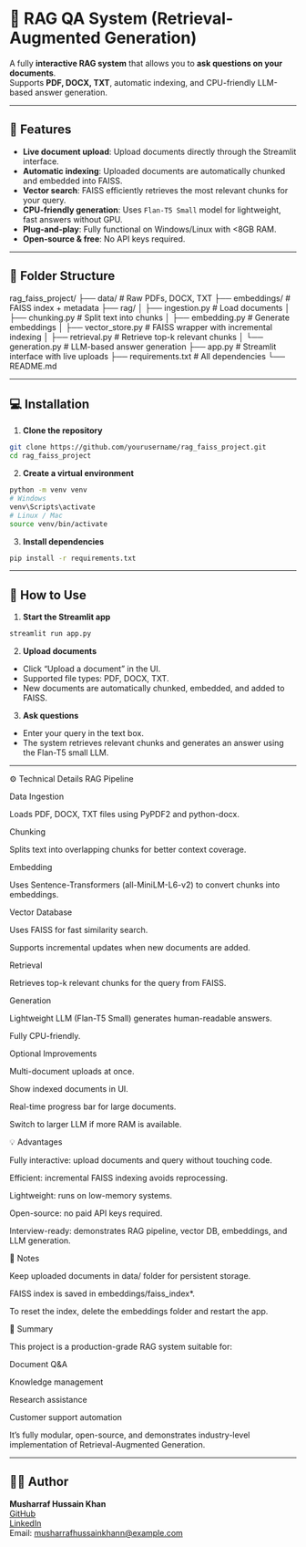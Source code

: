 # 📄 RAG QA System (Retrieval-Augmented Generation)

A fully **interactive RAG system** that allows you to **ask questions on your documents**.  
Supports **PDF, DOCX, TXT**, automatic indexing, and CPU-friendly LLM-based answer generation.  

---

## **🚀 Features**

- **Live document upload**: Upload documents directly through the Streamlit interface.
- **Automatic indexing**: Uploaded documents are automatically chunked and embedded into FAISS.
- **Vector search**: FAISS efficiently retrieves the most relevant chunks for your query.
- **CPU-friendly generation**: Uses `Flan-T5 Small` model for lightweight, fast answers without GPU.
- **Plug-and-play**: Fully functional on Windows/Linux with <8GB RAM.
- **Open-source & free**: No API keys required.

---

## **📁 Folder Structure**

rag_faiss_project/
├── data/ # Raw PDFs, DOCX, TXT
├── embeddings/ # FAISS index + metadata
├── rag/
│ ├── ingestion.py # Load documents
│ ├── chunking.py # Split text into chunks
│ ├── embedding.py # Generate embeddings
│ ├── vector_store.py # FAISS wrapper with incremental indexing
│ ├── retrieval.py # Retrieve top-k relevant chunks
│ └── generation.py # LLM-based answer generation
├── app.py # Streamlit interface with live uploads
├── requirements.txt # All dependencies
└── README.md


---

## **💻 Installation**

1. **Clone the repository**

```bash
git clone https://github.com/yourusername/rag_faiss_project.git
cd rag_faiss_project
```

2. **Create a virtual environment**
```bash
python -m venv venv
# Windows
venv\Scripts\activate
# Linux / Mac
source venv/bin/activate
```

3. **Install dependencies**
```bash
pip install -r requirements.txt
```
---
## **📂 How to Use**

1. **Start the Streamlit app**
```bash
streamlit run app.py
```

2. **Upload documents**
- Click “Upload a document” in the UI.
- Supported file types: PDF, DOCX, TXT.
- New documents are automatically chunked, embedded, and added to FAISS.

3. **Ask questions**
* Enter your query in the text box.
* The system retrieves relevant chunks and generates an answer using the Flan-T5 small LLM.

---

⚙️ Technical Details
RAG Pipeline

Data Ingestion

Loads PDF, DOCX, TXT files using PyPDF2 and python-docx.

Chunking

Splits text into overlapping chunks for better context coverage.

Embedding

Uses Sentence-Transformers (all-MiniLM-L6-v2) to convert chunks into embeddings.

Vector Database

Uses FAISS for fast similarity search.

Supports incremental updates when new documents are added.

Retrieval

Retrieves top-k relevant chunks for the query from FAISS.

Generation

Lightweight LLM (Flan-T5 Small) generates human-readable answers.

Fully CPU-friendly.

Optional Improvements

Multi-document uploads at once.

Show indexed documents in UI.

Real-time progress bar for large documents.

Switch to larger LLM if more RAM is available.

💡 Advantages

Fully interactive: upload documents and query without touching code.

Efficient: incremental FAISS indexing avoids reprocessing.

Lightweight: runs on low-memory systems.

Open-source: no paid API keys required.

Interview-ready: demonstrates RAG pipeline, vector DB, embeddings, and LLM generation.

📌 Notes

Keep uploaded documents in data/ folder for persistent storage.

FAISS index is saved in embeddings/faiss_index*.

To reset the index, delete the embeddings folder and restart the app.

🎯 Summary

This project is a production-grade RAG system suitable for:

Document Q&A

Knowledge management

Research assistance

Customer support automation

It’s fully modular, open-source, and demonstrates industry-level implementation of Retrieval-Augmented Generation.

---

## 👨‍💻 Author

<b>Musharraf Hussain Khan</b><br>
[GitHub](https://github.com/Musharraf1519)<br>
[LinkedIn](https://www.linkedin.com/in/musharraf-hussain-khan/)<br>
Email: musharrafhussainkhann@example.com


